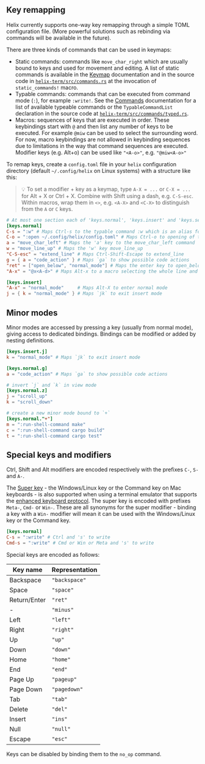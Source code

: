 ## Key remapping

Helix currently supports one-way key remapping through a simple TOML configuration
file. (More powerful solutions such as rebinding via commands will be
available in the future).

There are three kinds of commands that can be used in keymaps:

* Static commands: commands like `move_char_right` which are usually bound to
  keys and used for movement and editing. A list of static commands is
  available in the [Keymap](./keymap.html) documentation and in the source code
  in [`helix-term/src/commands.rs`](https://github.com/helix-editor/helix/blob/master/helix-term/src/commands.rs)
  at the invocation of `static_commands!` macro.
* Typable commands: commands that can be executed from command mode (`:`), for
  example `:write!`. See the [Commands](./commands.html) documentation for a
  list of available typeable commands or the `TypableCommandList` declaration in
  the source code at [`helix-term/src/commands/typed.rs`](https://github.com/helix-editor/helix/blob/master/helix-term/src/commands/typed.rs).
* Macros: sequences of keys that are executed in order. These keybindings
  start with `@` and then list any number of keys to be executed. For example
  `@miw` can be used to select the surrounding word. For now, macro keybindings
  are not allowed in keybinding sequences due to limitations in the way that
  command sequences are executed. Modifier keys (e.g. Alt+o) can be used
  like `"<A-o>"`, e.g. `"@miw<A-o>"`

To remap keys, create a `config.toml` file in your `helix` configuration
directory (default `~/.config/helix` on Linux systems) with a structure like
this:

> 💡 To set a modifier + key as a keymap, type `A-X = ...` or  `C-X = ...` for Alt + X or Ctrl + X. Combine with Shift using a dash, e.g. `C-S-esc`. 
> Within macros, wrap them in `<>`, e.g. `<A-X>` and `<C-X>` to distinguish from the `A` or `C` keys.

```toml
# At most one section each of 'keys.normal', 'keys.insert' and 'keys.select'
[keys.normal]
C-s = ":w" # Maps Ctrl-s to the typable command :w which is an alias for :write (save file)
C-o = ":open ~/.config/helix/config.toml" # Maps Ctrl-o to opening of the helix config file
a = "move_char_left" # Maps the 'a' key to the move_char_left command
w = "move_line_up" # Maps the 'w' key move_line_up
"C-S-esc" = "extend_line" # Maps Ctrl-Shift-Escape to extend_line
g = { a = "code_action" } # Maps `ga` to show possible code actions
"ret" = ["open_below", "normal_mode"] # Maps the enter key to open_below then re-enter normal mode
"A-x" = "@x<A-d>" # Maps Alt-x to a macro selecting the whole line and deleting it without yanking it

[keys.insert]
"A-x" = "normal_mode"     # Maps Alt-X to enter normal mode
j = { k = "normal_mode" } # Maps `jk` to exit insert mode
```

## Minor modes

Minor modes are accessed by pressing a key (usually from normal mode), giving access to dedicated bindings. Bindings
can be modified or added by nesting definitions.

```toml
[keys.insert.j]
k = "normal_mode" # Maps `jk` to exit insert mode

[keys.normal.g]
a = "code_action" # Maps `ga` to show possible code actions

# invert `j` and `k` in view mode
[keys.normal.z]
j = "scroll_up"
k = "scroll_down"

# create a new minor mode bound to `+`
[keys.normal."+"]
m = ":run-shell-command make"
c = ":run-shell-command cargo build"
t = ":run-shell-command cargo test"
```

## Special keys and modifiers

Ctrl, Shift and Alt modifiers are encoded respectively with the prefixes `C-`, `S-` and `A-`.

The [Super key](https://en.wikipedia.org/wiki/Super_key_(keyboard_button)) - the Windows/Linux
key or the Command key on Mac keyboards - is also supported when using a terminal emulator that
supports the [enhanced keyboard protocol](https://github.com/helix-editor/helix/wiki/Terminal-Support#enhanced-keyboard-protocol).
The super key is encoded with prefixes `Meta-`, `Cmd-` or `Win-`. These are all synonyms for the
super modifier - binding a key with a `Win-` modifier will mean it can be used with the
Windows/Linux key or the Command key.

```toml
[keys.normal]
C-s = ":write" # Ctrl and 's' to write
Cmd-s = ":write" # Cmd or Win or Meta and 's' to write
```

Special keys are encoded as follows:

| Key name     | Representation |
| ---          | ---            |
| Backspace    | `"backspace"`  |
| Space        | `"space"`      |
| Return/Enter | `"ret"`        |
| \-           | `"minus"`      |
| Left         | `"left"`       |
| Right        | `"right"`      |
| Up           | `"up"`         |
| Down         | `"down"`       |
| Home         | `"home"`       |
| End          | `"end"`        |
| Page Up      | `"pageup"`     |
| Page Down    | `"pagedown"`   |
| Tab          | `"tab"`        |
| Delete       | `"del"`        |
| Insert       | `"ins"`        |
| Null         | `"null"`       |
| Escape       | `"esc"`        |

Keys can be disabled by binding them to the `no_op` command.

